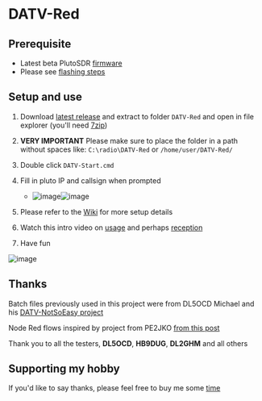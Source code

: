# DATV-Red

## Prerequisite 
- Latest beta PlutoSDR [firmware](https://github.com/F5OEO/pluto-ori-ps/wiki)
- Please see [flashing steps](https://github.com/Psynosaur/DATV-Red/wiki#flashing-steps)

## Setup and use
1. Download [latest release](https://github.com/Psynosaur/DATV-Red/releases) and extract to folder `DATV-Red` and open in file explorer (you'll need [7zip](https://www.7-zip.org/download.html))

2. **VERY IMPORTANT** Please make sure to place the folder in a path without spaces like: `C:\radio\DATV-Red` or `/home/user/DATV-Red/`

3. Double click `DATV-Start.cmd`

4. Fill in pluto IP and callsign when prompted
   - ![image](https://github.com/Psynosaur/DATV-Red/assets/26934113/0add4f0e-288b-4e54-90f9-54b64e00cc86)![image](https://github.com/Psynosaur/DATV-Red/assets/26934113/149b80d8-d9a7-4a59-b1ed-71ca9d05b477)


5. Please refer to the [Wiki](https://github.com/Psynosaur/DATV-Red/wiki) for more setup details

6. Watch this intro video on [usage](https://www.youtube.com/watch?v=8q4WMCyKtKw) and perhaps [reception](https://youtu.be/lz3GO2zCf_Q)

7. Have fun

![image](https://github.com/Psynosaur/DATV-Red/assets/26934113/16d35d72-b2d1-4754-8aef-2d646d0f125b)

## Thanks 
Batch files previously used in this project were from DL5OCD Michael and his [DATV-NotSoEasy project](https://groups.io/g/plutodvb/message/257)

Node Red flows inspired by project from PE2JKO [from this post](https://www.pg540.org/wiki/index.php/RFE_for_PlutoDVB2)

Thank you to all the testers, **DL5OCD**, **HB9DUG**, **DL2GHM** and all others

## Supporting my hobby
If you'd like to say thanks, please feel free to buy me some [time](https://paypal.me/zs1sci?country.x=ZA&locale.x=en_US)

